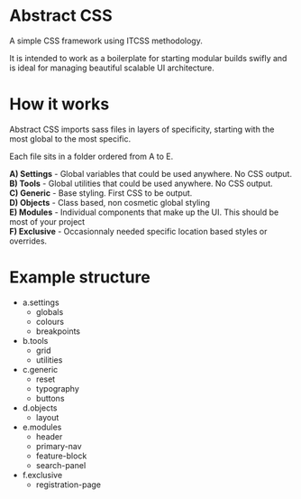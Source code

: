 # Abstract CSS
A simple CSS framework using ITCSS methodology.

It is intended to work as a boilerplate for starting modular builds swifly and is ideal for managing beautiful scalable UI architecture.

# How it works

Abstract CSS imports sass files in layers of specificity, starting with the most global to the most specific. 

Each file sits in a folder ordered from A to E.

<b>A) Settings</b> - Global variables that could be used anywhere. No CSS output.<br />
<b>B) Tools</b> - Global utilities that could be used anywhere. No CSS output.<br />
<b>C) Generic</b> - Base styling. First CSS to be output.<br />
<b>D) Objects</b> - Class based, non cosmetic global styling<br />
<b>E) Modules</b> - Individual components that make up the UI. This should be most of your project<br />
<b>F) Exclusive</b> - Occasionnaly needed specific location based styles or overrides.<br />

# Example structure
- a.settings
  - globals
  - colours
  - breakpoints
- b.tools
  - grid
  - utilities
- c.generic
  - reset
  - typography
  - buttons
- d.objects
  - layout
- e.modules
  - header
  - primary-nav
  - feature-block
  - search-panel
- f.exclusive
  - registration-page
   
